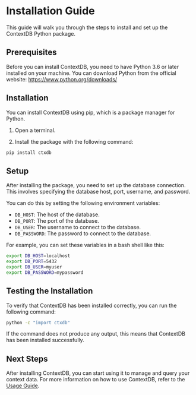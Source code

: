 # Installation Guide

This guide will walk you through the steps to install and set up the ContextDB Python package.

## Prerequisites

Before you can install ContextDB, you need to have Python 3.6 or later installed on your machine. You can download Python from the official website: https://www.python.org/downloads/

## Installation

You can install ContextDB using pip, which is a package manager for Python.

1. Open a terminal.

2. Install the package with the following command:

```bash
pip install ctxdb
```

## Setup

After installing the package, you need to set up the database connection. This involves specifying the database host, port, username, and password.

You can do this by setting the following environment variables:

- `DB_HOST`: The host of the database.
- `DB_PORT`: The port of the database.
- `DB_USER`: The username to connect to the database.
- `DB_PASSWORD`: The password to connect to the database.

For example, you can set these variables in a bash shell like this:

```bash
export DB_HOST=localhost
export DB_PORT=5432
export DB_USER=myuser
export DB_PASSWORD=mypassword
```

## Testing the Installation

To verify that ContextDB has been installed correctly, you can run the following command:

```bash
python -c "import ctxdb"
```

If the command does not produce any output, this means that ContextDB has been installed successfully.

## Next Steps

After installing ContextDB, you can start using it to manage and query your context data. For more information on how to use ContextDB, refer to the [Usage Guide](usage.md).
